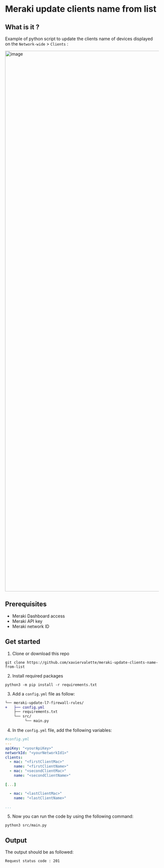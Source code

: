 # Meraki update clients name from list

## What is it ?
Example of python script to update the clients name of devices displayed on the ```Network-wide``` > ```Clients``` :

<img width="1771" alt="image" src="https://user-images.githubusercontent.com/28600326/226063047-25286287-3522-41fd-9c06-079f498a58d4.png">


## Prerequisites
- Meraki Dashboard access
- Meraki API key
- Meraki network ID

## Get started
1. Clone or download this repo
```console
git clone https://github.com/xaviervalette/meraki-update-clients-name-from-list

```
2. Install required packages
```console
python3 -m pip install -r requirements.txt
```
3. Add a ```config.yml``` file as follow:
```diff
└── meraki-update-l7-firewall-rules/
+   ├── config.yml
    ├── requirements.txt
    └── src/
         └── main.py  
```
4. In the ```config.yml``` file, add the following variables:
```yaml
#config.yml
---
apiKey: "<yourApiKey>"
networkId: "<yourNetworkId1>"
clients:
  - mac: "<firstClientMac>"
    name: "<firstClientName>"
  - mac: "<secondClientMac>"
    name: "<secondClientName>"
    
[...]

  - mac: "<lastClientMac>"
    name: "<lastClientName>"
    
...

```

5. Now you can run the code by using the following command:
```console
python3 src/main.py
```

## Output
The output should be as followed:
```console
Request status code : 201 
```




